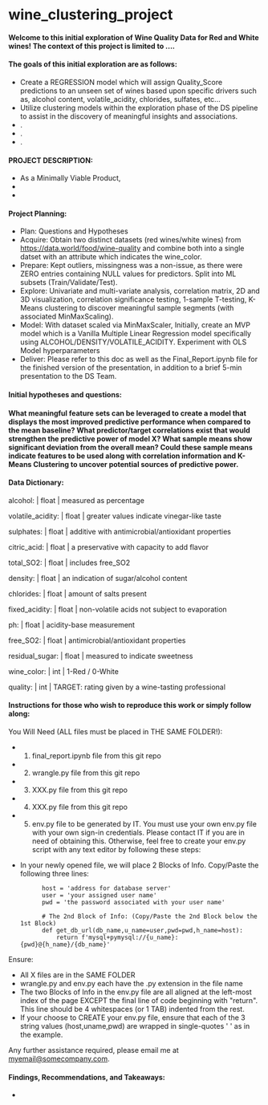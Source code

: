 # wine_clustering_project
#### Welcome to this initial exploration of Wine Quality Data for Red and White wines!  The context of this project is limited to ....
#### The goals of this initial exploration are as follows:
- Create a REGRESSION model which will assign Quality_Score predictions to an unseen set of wines based upon specific drivers such as, alcohol content, volatile_acidity, chlorides, sulfates, etc...
- Utilize clustering models within the exploration phase of the DS pipeline to assist in the discovery of meaningful insights and associations.
- .
- .
- .

#### PROJECT DESCRIPTION:
- As a Minimally Viable Product, 
- 
- 

#### Project Planning:
- Plan: Questions and Hypotheses
- Acquire: Obtain two distinct datasets (red wines/white wines) from https://data.world/food/wine-quality and combine both into a single datset with an attribute which indicates the wine_color.
- Prepare: Kept outliers, missingness was a non-issue, as there were ZERO entries containing NULL values for predictors.  Split into ML subsets (Train/Validate/Test).
- Explore: Univariate and multi-variate analysis, correlation matrix, 2D and 3D visualization, correlation significance testing, 1-sample T-testing, K-Means clustering to discover meaningful sample segments (with associated MinMaxScaling).
- Model: With dataset scaled via MinMaxScaler, Initially, create an MVP model which is a Vanilla Multiple Linear Regression model specifically using ALCOHOL/DENSITY/VOLATILE_ACIDITY.  Experiment with OLS Model hyperparameters
- Deliver: Please refer to this doc as well as the Final_Report.ipynb file for the finished version of the presentation, in addition to a brief 5-min presentation to the DS Team.

#### Initial hypotheses and questions:
#### What meaningful feature sets can be leveraged to create a model that displays the most improved predictive performance when compared to the mean baseline?  What predictor/target correlations exist that would strengthen the predictive power of model X?  What sample means show significant deviation from the overall mean?  Could these sample means indicate features to be used along with correlation information and K-Means Clustering to uncover potential sources of predictive power. 

#### Data Dictionary: 


alcohol:            | float     |   measured as percentage 

volatile_acidity:   | float     |   greater values indicate vinegar-like taste           

sulphates:          | float     |   additive with antimicrobial/antioxidant properties 

citric_acid:        | float     |   a preservative with capacity to add flavor

total_SO2:          | float     |   includes free_SO2

density:            | float     |   an indication of sugar/alcohol content 

chlorides:          | float     |   amount of salts present

fixed_acidity:      | float     |   non-volatile acids not subject to evaporation

ph:                 | float     |   acidity-base measurement

free_SO2:           | float     |   antimicrobial/antioxidant properties 

residual_sugar:     | float     |   measured to indicate sweetness 

wine_color:         | int       |   1-Red / 0-White

quality:            | int       |   TARGET: rating given by a wine-tasting professional 

#### Instructions for those who wish to reproduce this work or simply follow along:
You Will Need (ALL files must be placed in THE SAME FOLDER!):
- 1. final_report.ipynb file from this git repo
- 2. wrangle.py file from this git repo
- 3. XXX.py file from this git repo
- 4. XXX.py file from this git repo
- 5. env.py file to be generated by IT.  You must use your own env.py file with your own sign-in credentials.  Please contact IT if you are in need of obtaining this.  Otherwise, feel free to create your env.py script with any text editor by following these steps:

- In your newly opened file, we will place 2 Blocks of Info.  Copy/Paste the following three lines:

            host = 'address for database server'
            user = 'your assigned user name'
            pwd = 'the password associated with your user name'

            # The 2nd Block of Info: (Copy/Paste the 2nd Block below the 1st Block)
            def get_db_url(db_name,u_name=user,pwd=pwd,h_name=host):
                return f'mysql+pymysql://{u_name}:{pwd}@{h_name}/{db_name}'

Ensure:
- All X files are in the SAME FOLDER
- wrangle.py and env.py each have the .py extension in the file name
- The two Blocks of Info in the env.py file are all aligned at the left-most index of the page EXCEPT the final line of code beginning with "return".  This line should be 4 whitespaces (or 1 TAB) indented from the rest.
- If your choose to CREATE your env.py file, ensure that each of the 3 string values (host,uname,pwd) are wrapped in single-quotes ' ' as in the example.

Any further assistance required, please email me at myemail@somecompany.com.


#### Findings, Recommendations, and Takeaways:

- 